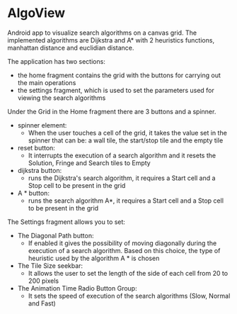# AlgoView
Android app to visualize search algorithms on a canvas grid.
The implemented algorithms are Dijkstra and A* with 2 heuristics functions, manhattan distance and euclidian distance.

The application has two sections:
- the home fragment contains the grid with the buttons for carrying out the main operations
- the settings fragment, which is used to set the parameters used for viewing the search algorithms


Under the Grid in the Home fragment there are 3 buttons and a spinner.
- spinner element:
  - When the user touches a cell of the grid, it takes the value set in the spinner that can be: a wall tile, the start/stop tile and the empty tile
- reset button:
  - It interrupts the execution of a search algorithm and it resets the Solution, Fringe and Search tiles to Empty
- dijkstra button:
  - runs the Dijkstra's search algorithm, it requires a Start cell and a Stop cell to be present in the grid
- A * button:
  - runs the search algorithm A*, it requires a Start cell and a Stop cell to be present in the grid

The Settings fragment allows you to set:
- The Diagonal Path button: 
  - If enabled it gives the possibility of moving diagonally during the execution of a search algorithm. Based on this choice, the type of heuristic used by the algorithm A * is chosen
- The Tile Size seekbar: 
  - It allows the user to set the length of the side of each cell from 20 to 200 pixels
- The Animation Time Radio Button Group: 
  - It sets the speed of execution of the search algorithms (Slow, Normal and Fast)
